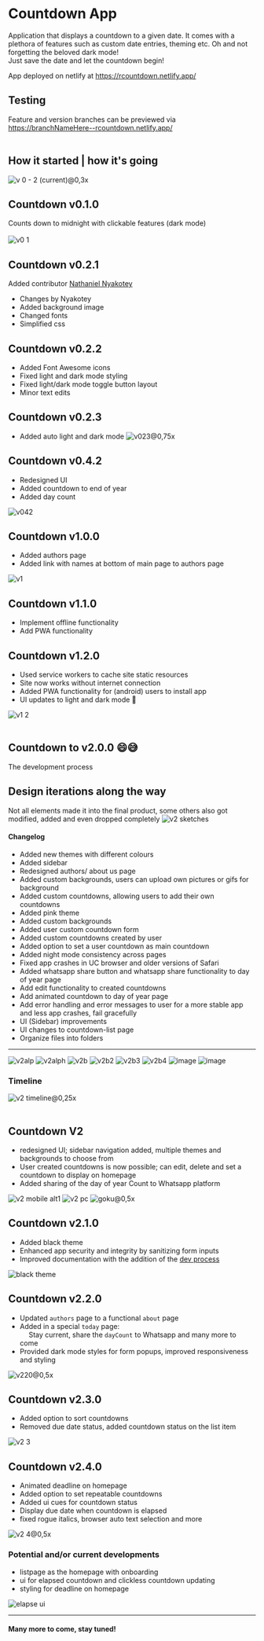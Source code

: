 # Countdown App

Application that displays a countdown to a given date. It comes with a plethora of features such as custom date entries, theming etc.
Oh and not forgetting the beloved dark mode! <br>
Just save the date and let the countdown begin!

App deployed on netlify at https://rcountdown.netlify.app/
## Testing
Feature and version branches can be previewed via https://branchNameHere--rcountdown.netlify.app/
<br><br>
## How it started | how it's going
![v 0 - 2 (current)@0,3x](https://user-images.githubusercontent.com/73431750/163826501-9df7f9b3-ed10-4f43-9e77-14af89876bb6.png)


## Countdown v0.1.0 
Counts down to midnight with clickable features (dark mode) <br><br>
![v0 1](https://user-images.githubusercontent.com/73431750/163797559-f06ea073-8a74-4a09-a5f7-8aa4cb8c4732.png)


## Countdown v0.2.1
Added contributor [Nathaniel Nyakotey](https://github.com/nyakotey)

* Changes by Nyakotey
* Added background image
* Changed fonts
* Simplified css


## Countdown v0.2.2
* Added Font Awesome icons
* Fixed light and dark mode styling
* Fixed light/dark mode toggle button layout
* Minor text edits


## Countdown v0.2.3
* Added auto light and dark mode
![v023@0,75x](https://user-images.githubusercontent.com/73431750/163797714-e40fe63b-6236-482a-865e-2a58665c0352.png)


## Countdown v0.4.2
* Redesigned UI
* Added countdown to end of year
* Added day count

![v042](https://user-images.githubusercontent.com/73431750/163798384-a48aae8c-91d0-4d31-b4e1-991f25147766.png)


## Countdown v1.0.0
* Added authors page
* Added link with names at bottom of main page to authors page

![v1](https://user-images.githubusercontent.com/73431750/163801098-192a70c7-ecf6-4f11-bd9b-dc10825ee98b.png)


## Countdown v1.1.0
* Implement offline functionality
* Add PWA functionality


## Countdown v1.2.0
* Used service workers to cache site static resources
* Site now works without internet connection
* Added PWA functionality for (android) users to install app
* UI updates to light and dark mode 👀

![v1 2](https://user-images.githubusercontent.com/73431750/163797976-658ca351-eec2-4879-960c-a274609be1ce.png)
<br><br>

## Countdown to v2.0.0 😄😅
The development process

## Design iterations along the way
Not all elements made it into the final product, some others also got modified, added and even dropped completely
![v2 sketches](https://user-images.githubusercontent.com/73431750/161426509-69ab234d-7307-4214-a030-87ed374ee119.png)
<br>

#### Changelog
* Added new themes with different colours
* Added sidebar
* Redesigned authors/ about us page
* Added custom backgrounds, users can upload own pictures or gifs for background
* Added custom countdowns, allowing users to add their own countdowns
* Added pink theme
* Added custom backgrounds
* Added user custom countdown form
* Added custom countdowns created by user
* Added option to set a user countdown as main countdown
* Added night mode consistency across pages
* Fixed app crashes in UC browser and older versions of Safari
* Added whatsapp share button and whatsapp share functionality to day of year page
* Add edit functionality to created countdowns
* Add animated countdown to day of year page
* Add error handling and error messages to user for a more stable app and less app crashes, fail gracefully
* UI (Sidebar) improvements
* UI changes to countdown-list page
* Organize files into folders
---
![v2alp](https://user-images.githubusercontent.com/73431750/161423610-387ca3f4-62da-4c5b-85e2-c3c6f2681815.png)
![v2alph](https://user-images.githubusercontent.com/73431750/161423612-d2ba818c-f492-44d5-a942-f2f58afe5c28.png)
![v2b](https://user-images.githubusercontent.com/73431750/154068140-a8650180-7427-4816-8ca2-d5f8907d34b2.png)
![v2b2](https://user-images.githubusercontent.com/73431750/154068151-24b3fb27-7835-4efa-a0d3-73205015f560.png)
![v2b3](https://user-images.githubusercontent.com/73431750/154068153-b87fa7a2-e855-4dd9-bfff-20487f7898e7.png)
![v2b4](https://user-images.githubusercontent.com/73431750/154068156-19e978cd-bc66-4d76-bc92-3ff101d543bb.png)
![image](https://user-images.githubusercontent.com/57795443/157711049-26be2f0a-d0b2-4b78-8a53-48a504c3f246.png)
![image](https://user-images.githubusercontent.com/57795443/157711429-3a3dc955-a21e-41ec-a9ed-c7908b91122a.png)


### Timeline
![v2 timeline@0,25x](https://user-images.githubusercontent.com/73431750/163827141-6d08747d-3af2-4eea-acc3-91b3c2f90dac.jpg)
<br><br>


## Countdown V2
* redesigned UI; sidebar navigation added, multiple themes and backgrounds to choose from
* User created countdowns is now possible; can edit, delete and set a countdown to display on homepage
* Added sharing of the day of year Count to Whatsapp platform

![v2 mobile alt1](https://user-images.githubusercontent.com/73431750/161403556-db26fc75-581e-43e1-8008-f0e3627826a6.png)
![v2 pc](https://user-images.githubusercontent.com/73431750/161403301-3f0eea81-6edd-49aa-80b9-d90996449af4.png)
![goku@0,5x](https://user-images.githubusercontent.com/73431750/163831402-05a3a93d-db85-48fb-b35e-96d7f98f3dd1.jpg)


## Countdown v2.1.0
* Added black theme
* Enhanced app security and integrity by sanitizing form inputs
* Improved documentation with the addition of the [dev process](/docs/dev-process.md)

![black theme](https://user-images.githubusercontent.com/73431750/163834582-2b98f0be-af25-4011-a0be-361d01a50d4e.png)


## Countdown v2.2.0
* Updated `authors` page to a functional `about` page
* Added in a special `today` page: <br>
&emsp; Stay current, share the `dayCount` to Whatsapp and many more to come
* Provided dark mode styles for form popups, improved responsiveness and styling

![v220@0,5x](https://user-images.githubusercontent.com/73431750/165914344-9e812d54-f5d7-4887-8a70-50253c36f85c.png)


## Countdown v2.3.0
* Added option to sort countdowns
* Removed due date status, added countdown status on the list item

![v2 3](https://user-images.githubusercontent.com/73431750/169272292-e83d9285-05bf-4264-9f45-3d8880505d7b.png)

## Countdown v2.4.0
* Animated deadline on homepage
* Added option to set repeatable countdowns 
* Added ui cues for countdown status
* Display due date when countdown is elapsed
* fixed rogue italics, browser auto text selection and more

![v2 4@0,5x](https://user-images.githubusercontent.com/73431750/170242064-43aa6765-229c-43e8-a6e7-ed39e7de3ee0.png)


### Potential and/or current developments
* listpage as the homepage with onboarding
* ui for elapsed countdown and clickless countdown updating
* styling for deadline on homepage

![elapse ui](https://user-images.githubusercontent.com/73431750/166104394-9bdf011d-499e-4a14-a81a-af07e7ebfd93.png)


---
#### Many more to come, stay tuned!

